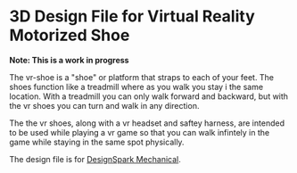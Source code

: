 # 3D Design File for Virtual Reality Motorized Shoe

**Note: This is a work in progress**

The vr-shoe is a "shoe" or platform that straps to each of your feet. The shoes function like a treadmill where as you walk you stay i the same location. With a treadmill you can only walk forward and backward, but with the vr shoes you can turn and walk in any direction.

The the vr shoes, along with a vr headset and saftey harness, are intended to be used while playing a vr game so that you can walk infintely in the game while staying in the same spot physically.

The design file is for [DesignSpark Mechanical](https://www.rs-online.com/designspark/mechanical-software).

